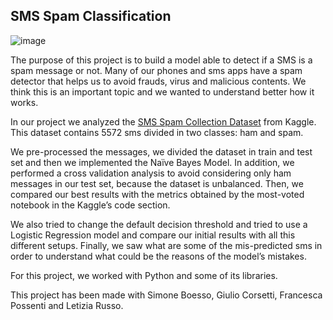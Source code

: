 ## **SMS Spam Classification**

![image](https://www.money.it/local/cache-gd2/61/9456533d04143c45961326653cc6fd.jpg?1670929805)

The purpose of this project is to build a model able to detect if a SMS is a spam message
or not. Many of our phones and sms apps have a spam detector that helps us to avoid
frauds, virus and malicious contents. We think this is an important topic and we wanted to
understand better how it works.

In our project we analyzed the [SMS Spam Collection Dataset](https://www.kaggle.com/uciml/sms-spam-collection-dataset) from Kaggle. This dataset
contains 5572 sms divided in two classes: ham and spam.

We pre-processed the messages, we divided the dataset in train and test set and then we
implemented the Naïve Bayes Model. In addition, we performed a cross validation analysis to
avoid considering only ham messages in our test set, because the dataset is unbalanced.
Then, we compared our best results with the metrics obtained by the most-voted notebook
in the Kaggle’s code section.

We also tried to change the default decision threshold and tried to use a Logistic Regression
model and compare our initial results with all this different setups. Finally, we saw what
are some of the mis-predicted sms in order to understand what could be the reasons of the
model’s mistakes.

For this project, we worked with Python and some of its libraries.

This project has been made with Simone Boesso, Giulio Corsetti, Francesca Possenti and Letizia Russo.
